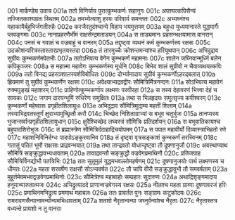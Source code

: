 001	मार्कण्डेय उवाच
001a	ततो विनिर्याय पुरात्कुम्भकर्णः सहानुगः
001c	अपश्यत्कपिसैन्यं तज्जितकाश्यग्रतः स्थितम्
002a	तमभ्येत्याशु हरयः परिवार्य समन्ततः
002c	अभ्यघ्नंश्च महाकायैर्बहुभिर्जगतीरुहैः
002e	करजैरतुदंश्चान्ये विहाय भयमुत्तमम्
003a	बहुधा युध्यमानास्ते युद्धमार्गैः प्लवङ्गमाः
003c	नानाप्रहरणैर्भीमं राक्षसेन्द्रमताडयन्
004a	स ताड्यमानः प्रहसन्भक्षयामास वानरान्
004c	पनसं च गवाक्षं च वज्रबाहुं च वानरम्
005a	तद्दृष्ट्वा व्यथनं कर्म कुम्भकर्णस्य रक्षसः
005c	उदक्रोशन्परित्रस्तास्तारप्रभृतयस्तदा
006a	तं तारमुच्चैः क्रोशन्तमन्यांश्च हरियूथपान्
006c	अभिदुद्राव सुग्रीवः कुम्भकर्णमपेतभीः
007a	ततोऽभिपत्य वेगेन कुम्भकर्णं महामनाः
007c	शालेन जघ्निवान्मूर्ध्नि बलेन कपिकुञ्जरः
008a	स महात्मा महावेगः कुम्भकर्णस्य मूर्धनि
008c	बिभेद शालं सुग्रीवो न चैवाव्यथयत्कपिः
009a	ततो विनद्य प्रहसञ्शालस्पर्शविबोधितः
009c	दोर्भ्यामादाय सुग्रीवं कुम्भकर्णोऽहरद्बलात्
010a	ह्रियमाणं तु सुग्रीवं कुम्भकर्णेन रक्षसा
010c	अवेक्ष्याभ्यद्रवद्वीरः सौमित्रिर्मित्रनन्दनः
011a	सोऽभिपत्य महावेगं रुक्मपुङ्खं महाशरम्
011c	प्राहिणोत्कुम्भकर्णाय लक्ष्मणः परवीरहा
012a	स तस्य देहावरणं भित्त्वा देहं च सायकः
012c	जगाम दारयन्भूमिं रुधिरेण समुक्षितः
013a	तथा स भिन्नहृदयः समुत्सृज्य कपीश्वरम्
013c	कुम्भकर्णो महेष्वासः प्रगृहीतशिलायुधः
013e	अभिदुद्राव सौमित्रिमुद्यम्य महतीं शिलाम्
014a	तस्याभिद्रवतस्तूर्णं क्षुराभ्यामुच्छ्रितौ करौ
014c	चिच्छेद निशिताग्राभ्यां स बभूव चतुर्भुजः
015a	तानप्यस्य भुजान्सर्वान्प्रगृहीतशिलायुधान्
015c	क्षुरैश्चिच्छेद लघ्वस्त्रं सौमित्रिः प्रतिदर्शयन्
016a	स बभूवातिकायश्च बहुपादशिरोभुजः
016c	तं ब्रह्मास्त्रेण सौमित्रिर्ददाहाद्रिचयोपमम्
017a	स पपात महावीर्यो दिव्यास्त्राभिहतो रणे
017c	महाशनिविनिर्दग्धः पादपोऽङ्कुरवानिव
018a	तं दृष्ट्वा वृत्रसङ्काशं कुम्भकर्णं तरस्विनम्
018c	गतासुं पतितं भूमौ राक्षसाः प्राद्रवन्भयात्
019a	तथा तान्द्रवतो योधान्दृष्ट्वा तौ दूषणानुजौ
019c	अवस्थाप्याथ सौमित्रिं सङ्क्रुद्धावभ्यधावताम्
020a	तावाद्रवन्तौ सङ्क्रुद्धौ वज्रवेगप्रमाथिनौ
020c	प्रतिजग्राह सौमित्रिर्विनद्योभौ पतत्रिभिः
021a	ततः सुतुमुलं युद्धमभवल्लोमहर्षणम्
021c	दूषणानुजयोः पार्थ लक्ष्मणस्य च धीमतः
022a	महता शरवर्षेण राक्षसौ सोऽभ्यवर्षत
022c	तौ चापि वीरौ सङ्क्रुद्धावुभौ तौ समवर्षताम्
023a	मुहूर्तमेवमभवद्वज्रवेगप्रमाथिनोः
023c	सौमित्रेश्च महाबाहोः सम्प्रहारः सुदारुणः
024a	अथाद्रिशृङ्गमादाय हनूमान्मारुतात्मजः
024c	अभिद्रुत्याददे प्राणान्वज्रवेगस्य रक्षसः
025a	नीलश्च महता ग्राव्णा दूषणावरजं हरिः
025c	प्रमाथिनमभिद्रुत्य प्रममाथ महाबलः
026a	ततः प्रावर्तत पुनः सङ्ग्रामः कटुकोदयः
026c	रामरावणसैन्यानामन्योन्यमभिधावताम्
027a	शतशो नैरृतान्वन्या जघ्नुर्वन्यांश्च नैरृताः
027c	नैरृतास्तत्र वध्यन्ते प्रायशो न तु वानराः
